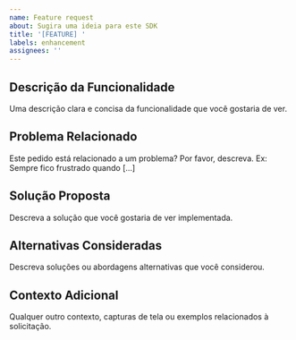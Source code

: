```yaml
---
name: Feature request
about: Sugira uma ideia para este SDK
title: '[FEATURE] '
labels: enhancement
assignees: ''
---
```


## Descrição da Funcionalidade
Uma descrição clara e concisa da funcionalidade que você gostaria de ver.

## Problema Relacionado
Este pedido está relacionado a um problema? Por favor, descreva.
Ex: Sempre fico frustrado quando [...]

## Solução Proposta
Descreva a solução que você gostaria de ver implementada.

## Alternativas Consideradas
Descreva soluções ou abordagens alternativas que você considerou.

## Contexto Adicional
Qualquer outro contexto, capturas de tela ou exemplos relacionados à solicitação.